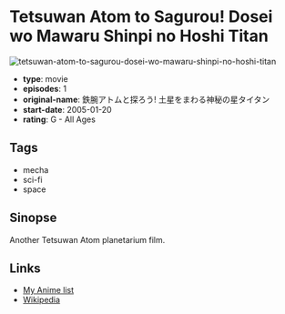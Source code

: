 # Tetsuwan Atom to Sagurou! Dosei wo Mawaru Shinpi no Hoshi Titan

![tetsuwan-atom-to-sagurou-dosei-wo-mawaru-shinpi-no-hoshi-titan](https://cdn.myanimelist.net/images/anime/1219/99381.jpg)

-   **type**: movie
-   **episodes**: 1
-   **original-name**: 鉄腕アトムと探ろう! 土星をまわる神秘の星タイタン
-   **start-date**: 2005-01-20
-   **rating**: G - All Ages

## Tags

-   mecha
-   sci-fi
-   space

## Sinopse

Another Tetsuwan Atom planetarium film.

## Links

-   [My Anime list](https://myanimelist.net/anime/39361/Tetsuwan_Atom_to_Sagurou_Dosei_wo_Mawaru_Shinpi_no_Hoshi_Titan)
-   [Wikipedia](https://ja.wikipedia.org/wiki/%E9%89%84%E8%85%95%E3%82%A2%E3%83%88%E3%83%A0#%E6%98%A0%E7%94%BB)

